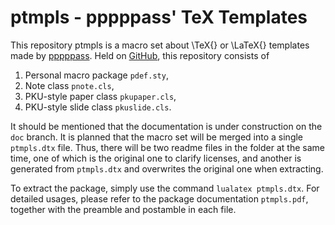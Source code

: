 # ptmpls - pppppass' TeX Templates

This repository ptmpls is a macro set about \TeX{} or \LaTeX{} templates made by
  [pppppass](mailto:lzh2016p@pku.edu.cn).
Held on
  [GitHub](https://github.com/pppppass/ptmpls),
this repository consists of
1. Personal macro package `pdef.sty`,
2. Note class `pnote.cls`,
3. PKU-style paper class `pkupaper.cls`,
4. PKU-style slide class `pkuslide.cls`.

It should be mentioned that the documentation is under construction on the
`doc` branch. It is planned that the macro set will be merged into a single
`ptmpls.dtx` file. Thus, there will be two readme files in the folder at the
same time, one of which is the original one to clarify licenses, and another
is generated from `ptmpls.dtx` and overwrites the original one when
extracting.

To extract the package, simply use the command `lualatex ptmpls.dtx`. For
detailed usages, please refer to the package documentation `ptmpls.pdf`,
together with the preamble and postamble in each file.
